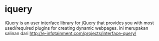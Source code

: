 # iquery
iQuery is an user interface library for jQuery that provides you with most used/required plugins for creating dynamic webpages. 
ini merupakan salinan dari http://e-infotainment.com/projects/interface-query/
